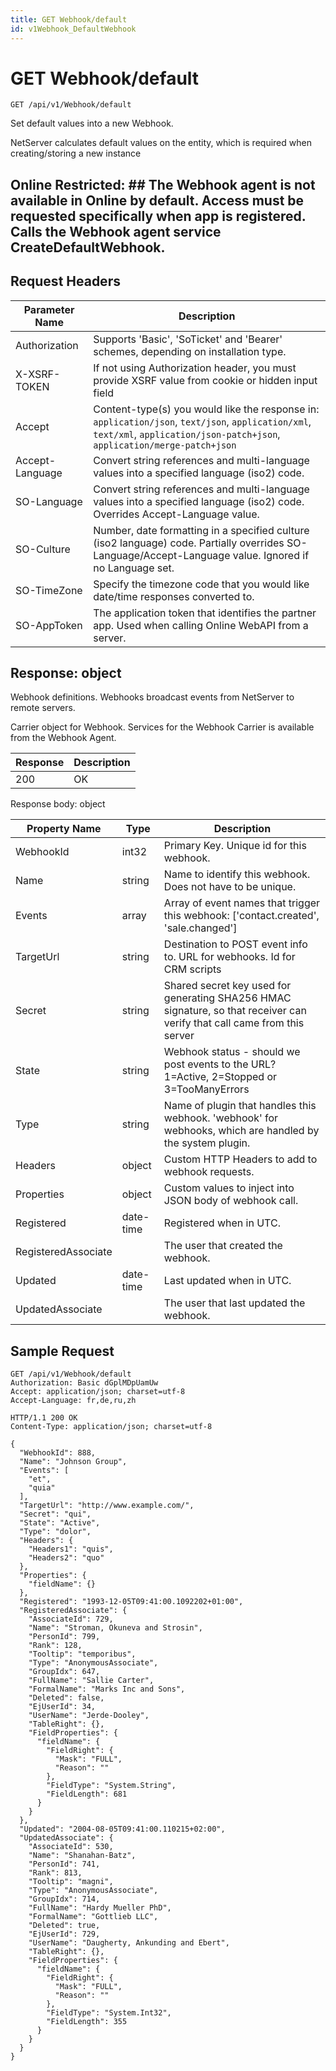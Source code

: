 ```yaml
---
title: GET Webhook/default
id: v1Webhook_DefaultWebhook
---
```


# GET Webhook/default

```http
GET /api/v1/Webhook/default
```

Set default values into a new Webhook.

NetServer calculates default values on the entity, which is required when creating/storing a new instance


## Online Restricted: ## The Webhook agent is not available in Online by default. Access must be requested specifically when app is registered. Calls the Webhook agent service CreateDefaultWebhook.






## Request Headers

| Parameter Name | Description |
|----------------|-------------|
| Authorization  | Supports 'Basic', 'SoTicket' and 'Bearer' schemes, depending on installation type. |
| X-XSRF-TOKEN   | If not using Authorization header, you must provide XSRF value from cookie or hidden input field |
| Accept         | Content-type(s) you would like the response in: `application/json`, `text/json`, `application/xml`, `text/xml`, `application/json-patch+json`, `application/merge-patch+json` |
| Accept-Language | Convert string references and multi-language values into a specified language (iso2) code. |
| SO-Language | Convert string references and multi-language values into a specified language (iso2) code. Overrides Accept-Language value. |
| SO-Culture | Number, date formatting in a specified culture (iso2 language) code. Partially overrides SO-Language/Accept-Language value. Ignored if no Language set. |
| SO-TimeZone | Specify the timezone code that you would like date/time responses converted to. |
| SO-AppToken | The application token that identifies the partner app. Used when calling Online WebAPI from a server. |


## Response: object

Webhook definitions. Webhooks broadcast events from NetServer to remote servers.



Carrier object for Webhook.
Services for the Webhook Carrier is available from the <see cref="T:SuperOffice.CRM.Services.IWebhookAgent">Webhook Agent</see>.

| Response | Description |
|----------------|-------------|
| 200 | OK |

Response body: object

| Property Name | Type |  Description |
|----------------|------|--------------|
| WebhookId | int32 | Primary Key. Unique id for this webhook. |
| Name | string | Name to identify this webhook. Does not have to be unique. |
| Events | array | Array of event names that trigger this webhook: ['contact.created', 'sale.changed'] |
| TargetUrl | string | Destination to POST event info to. URL for webhooks. Id for CRM scripts |
| Secret | string | Shared secret key used for generating SHA256 HMAC signature, so that receiver can verify that call came from this server |
| State | string | Webhook status - should we post events to the URL? 1=Active, 2=Stopped or 3=TooManyErrors |
| Type | string | Name of plugin that handles this webhook. 'webhook' for webhooks, which are handled by the system plugin. |
| Headers | object | Custom HTTP Headers to add to webhook requests. |
| Properties | object | Custom values to inject into JSON body of webhook call. |
| Registered | date-time | Registered when  in UTC. |
| RegisteredAssociate |  | The user that created the webhook. |
| Updated | date-time | Last updated when  in UTC. |
| UpdatedAssociate |  | The user that last updated the webhook. |

## Sample Request

```http!
GET /api/v1/Webhook/default
Authorization: Basic dGplMDpUamUw
Accept: application/json; charset=utf-8
Accept-Language: fr,de,ru,zh
```

```http_
HTTP/1.1 200 OK
Content-Type: application/json; charset=utf-8

{
  "WebhookId": 888,
  "Name": "Johnson Group",
  "Events": [
    "et",
    "quia"
  ],
  "TargetUrl": "http://www.example.com/",
  "Secret": "qui",
  "State": "Active",
  "Type": "dolor",
  "Headers": {
    "Headers1": "quis",
    "Headers2": "quo"
  },
  "Properties": {
    "fieldName": {}
  },
  "Registered": "1993-12-05T09:41:00.1092202+01:00",
  "RegisteredAssociate": {
    "AssociateId": 729,
    "Name": "Stroman, Okuneva and Strosin",
    "PersonId": 799,
    "Rank": 128,
    "Tooltip": "temporibus",
    "Type": "AnonymousAssociate",
    "GroupIdx": 647,
    "FullName": "Sallie Carter",
    "FormalName": "Marks Inc and Sons",
    "Deleted": false,
    "EjUserId": 34,
    "UserName": "Jerde-Dooley",
    "TableRight": {},
    "FieldProperties": {
      "fieldName": {
        "FieldRight": {
          "Mask": "FULL",
          "Reason": ""
        },
        "FieldType": "System.String",
        "FieldLength": 681
      }
    }
  },
  "Updated": "2004-08-05T09:41:00.110215+02:00",
  "UpdatedAssociate": {
    "AssociateId": 530,
    "Name": "Shanahan-Batz",
    "PersonId": 741,
    "Rank": 813,
    "Tooltip": "magni",
    "Type": "AnonymousAssociate",
    "GroupIdx": 714,
    "FullName": "Hardy Mueller PhD",
    "FormalName": "Gottlieb LLC",
    "Deleted": true,
    "EjUserId": 729,
    "UserName": "Daugherty, Ankunding and Ebert",
    "TableRight": {},
    "FieldProperties": {
      "fieldName": {
        "FieldRight": {
          "Mask": "FULL",
          "Reason": ""
        },
        "FieldType": "System.Int32",
        "FieldLength": 355
      }
    }
  }
}
```